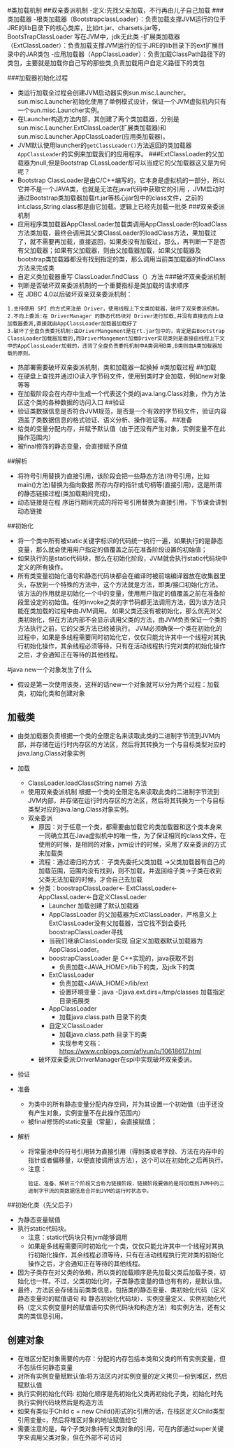 #类加载机制
##双亲委派机制
-定义:先找父亲加载，不行再由儿子自己加载
###类加载器
-根类加载器（BootstrapclassLoader）：负责加载支撑JVM运行的位于JRE的lib目录下的核心类库，比如rt.jar、charsets.jar等，BootsTrapClassLoader 写在JVM中，jdk无此类
-扩展类加载器（ExtClassLoader）：负责加载支撑JVM运行的位于JRE的lib目录下的ext扩展目录中的JAR类包
-应用加载器（AppClassLoader）：负责加载ClassPath路径下的类包，主要就是加载你自己写的那些类,负责加载用户自定义路径下的类包

###加载器初始化过程
- 类运行加载全过程会创建JVM启动器实例sun.misc.Launcher。sun.misc.Launcher初始化使用了单例模式设计，保证一个JVM虚拟机内只有一个sun.misc.Launcher实例。
- 在Launcher构造方法内部，其创建了两个类加载器，分别是sun.misc.Launcher.ExtClassLoader(扩展类加载器)和sun.misc.Launcher.AppClassLoader(应用类加载器)。
- JVM默认使用launcher的`getClassLoader()`方法返回的类加载器`AppClassLoader`的实例来加载我们的应用程序。
###ExtClassLoader的父加载器为null,但是Bootstrap CLassLoader却可以当成它的父加载器这又是为何呢？
- Bootstrap ClassLoader是由C/C++编写的，它本身是虚拟机的一部分，所以它并不是一个JAVA类，也就是无法在java代码中获取它的引用 ，JVM启动时通过Bootstrap类加载器加载rt.jar等核心jar包中的class文件，之前的int.class,String.class都是由它加载。逻辑上已经先加载一批类
###双亲委派机制
- 应用程序类加载器AppClassLoader加载类调用AppClassLoader的loadClass方法类加载，最终会调用其父类ClassLoader的loadClass方法，果加载过了，就不需要再加载，直接返回，如果类没有加载过，那么，再判断一下是否有父加载器；如果有父加载器，则由父加载器加载，如果父加载器及bootstrap类加载器都没有找到指定的类，那么调用当前类加载器的findClass方法来完成类
- 自定义类加载器重写 ClassLoader.findClass（）方法
###破坏双亲委派机制
- 判断是否破坏双亲委派机制的一个重要指标是类加载的请求顺序
- 在 JDBC 4.0以后破坏双亲双亲委派机制：
````
1.支持使用 SPI 的方式来注册 Driver，使用线程上下文类加载器，破坏了双亲委派机制。
2.不向上委派:在 DriverManager 的静态代码块对 Driver进行加载,并没有直接去向上级加载器委派,直接就由AppClassLoader加载器加载好了
3.破坏了全盘负责委托机制:由DriverMangement是在rt.jar包中的，肯定是由Bootstrap ClassLoader加载器加载的,而DriverMangement加载Driver实现类则是直接由线程上下文中的AppClassLoader加载的，违背了全盘负责委托机制中A类调用B类,B类则由A类加载器加载的原则。
````
- 热部署需要破坏双亲委派机制，类和加载器一起换掉
#类加载过程
##加载
- 在硬盘上查找并通过IO读入字节码文件，使用到类时才会加载，例如new对象 等等
- 在加载阶段会在内存中生成一个代表这个类的java.lang.Class对象，作为方法区这个类的各种数据的访问入口
##验证
- 验证类数据信息是否符合JVM规范，是否是一个有效的字节码文件，验证内容涵盖了类数据信息的格式验证、语义分析、操作验证等。
##准备
- 给类的变量分配内存，并赋予默认值（由于还没有产生对象，实例变量不在此操作范围内）
- 被final修饰的静态变量，会直接赋予原值

##解析
- 将符号引用替换为直接引用，该阶段会把一些静态方法(符号引用，比如main()方法)替换为指向数据 所存内存的指针或句柄等(直接引用)，这是所谓的静态链接过程(类加载期间完成)，
- 动态链接是在程 序运行期间完成的将符号引用替换为直接引用，下节课会讲到动态链接

##初始化
- 将一个类中所有被static关键字标识的代码统一执行一遍，如果执行的是静态变量，那么就会使用用户指定的值覆盖之前在准备阶段设置的初始值；
- 如果执行的是static代码块，那么在初始化阶段，JVM就会执行static代码块中定义的所有操作。
- 所有类变量初始化语句和静态代码块都会在编译时被前端编译器放在收集器里头，存放到一个特殊的方法中，这个方法就是<clinit>方法，即类/接口初始化方法。该方法的作用就是初始化一个中的变量，使用用户指定的值覆盖之前在准备阶段里设定的初始值。任何invoke之类的字节码都无法调用<clinit>方法，因为该方法只能在类加载的过程中由JVM调用。
  如果父类还没有被初始化，那么优先对父类初始化，但在<clinit>方法内部不会显示调用父类的<clinit>方法，由JVM负责保证一个类的<clinit>方法执行之前，它的父类<clinit>方法已经被执行。
  JVM必须确保一个类在初始化的过程中，如果是多线程需要同时初始化它，仅仅只能允许其中一个线程对其执行初始化操作，其余线程必须等待，只有在活动线程执行完对类的初始化操作之后，才会通知正在等待的其他线程。

#java new一个对象发生了什么
* 假设是第一次使用该类，这样的话new一个对象就可以分为两个过程：加载类，初始化类和创建对象
## 加载类
* 由类加载器负责根据一个类的全限定名来读取此类的二进制字节流到JVM内部，并存储在运行时内存区的方法区，然后将其转换为一个与目标类型对应的java.lang.Class对象实例
* 加载
  * ClassLoader.loadClass(String name) 方法
  * 使用双亲委派机制 根据一个类的全限定名来读取此类的二进制字节流到JVM内部，并存储在运行时内存区的方法区，然后将其转换为一个与目标类型对应的java.lang.Class对象实例。
  * 双亲委派
    * 原因：对于任意一个类，都需要由加载它的类加载器和这个类本身来一同确立其在Java虚拟机中的唯一性，为了保证相同的class文件，在使用的时候，是相同的对象，jvm设计的时候，采用了双亲委派的方式来加载类
    * 流程：通过递归的方式： 子类先委托父类加载 ->父类加载器有自己的加载范围，范围内没有找到，则不加载，并返回给子类->子类在收到父类无法加载的时候，才会自己去加载
    * 分类：boostrapClassLoader<- ExtClassLoader<-AppClassLoader<-自定义ClassLoader
      * Launcher 加载创建了默认加载器
      * AppClassLoader 的父加载器为ExtClassLoader，严格意义上ExtClassLoader没有父加载器，当它找不到会委托boostrapClassLoader寻找
      * 当我们继承ClassLoader实现 自定义加载器默认加载器为AppClassLoader。
      * boostrapClassLoader 是 C++实现的，java获取不到
        * 负责加载<JAVA_HOME>/lib下的类，及jdk下的类
      * ExtClassLoader
        * 负责加载<JAVA_HOME>/lib/ext
        * 设置环境变量：java -Djava.ext.dirs=/tmp/classes 加载指定目录拓展类
      * AppClassLoader
        * 加载java.class.path 目录下的类
      * 自定义ClassLoader
        * 加载java.class.path 目录下的类
        * 实现参考文档：https://www.cnblogs.com/aflyun/p/10618617.html
    * 破坏双亲委派:DriverManager在spi中实现破坏双亲委派。

* 验证
* 准备
  * 为类中的所有静态变量分配内存空间，并为其设置一个初始值（由于还没有产生对象，实例变量不在此操作范围内）
  * 被final修饰的static变量（常量），会直接赋值；

* 解析
  * 将常量池中的符号引用转为直接引用（得到类或者字段、方法在内存中的指针或者偏移量，以便直接调用该方法），这个可以在初始化之后再执行。
  * 注意：
      ````
      验证、准备、解析三个阶段又合称为链接阶段，链接阶段要做的是将加载到JVM中的二进制字节流的类数据信息合并到JVM的运行时状态中。 
      ````  
##初始化类（先父后子）
* 为静态变量赋值
* 执行static代码块。
  * 注意：static代码块只有jvm能够调用
  * 如果是多线程需要同时初始化一个类，仅仅只能允许其中一个线程对其执行初始化操作，其余线程必须等待，只有在活动线程执行完对类的初始化操作之后，才会通知正在等待的其他线程。
* 因为子类存在对父类的依赖，所以类的加载顺序是先加载父类后加载子类，初始化也一样。不过，父类初始化时，子类静态变量的值也有有的，是默认值。
* 最终，方法区会存储当前类类信息，包括类的静态变量、类初始化代码（定义静态变量时的赋值语句 和 静态初始化代码块）、实例变量定义、实例初始化代码（定义实例变量时的赋值语句实例代码块和构造方法）和实例方法，还有父类的类信息引用。
## 创建对象
* 在堆区分配对象需要的内存：分配的内存包括本类和父类的所有实例变量，但不包括任何静态变量
* 对所有实例变量赋默认值:将方法区内对实例变量的定义拷贝一份到堆区，然后赋默认值
* 执行实例初始化代码: 初始化顺序是先初始化父类再初始化子类，初始化时先执行实例代码块然后是构造方法
* 如果有类似于Child c = new Child()形式的c引用的话，在栈区定义Child类型引用变量c，然后将堆区对象的地址赋值给它
* 需要注意的是，每个子类对象持有父类对象的引用，可在内部通过super关键字来调用父类对象，但在外部不可访问    

